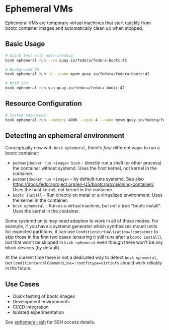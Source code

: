 # Ephemeral VMs

Ephemeral VMs are temporary virtual machines that start quickly from bootc container images and automatically clean up when stopped.

## Basic Usage

```bash
# Quick test with auto-cleanup
bcvk ephemeral run --rm quay.io/fedora/fedora-bootc:42

# Background VM
bcvk ephemeral run -d --name myvm quay.io/fedora/fedora-bootc:42

# With SSH
bcvk ephemeral run-ssh quay.io/fedora/fedora-bootc:42
```

## Resource Configuration

```bash
# Custom resources
bcvk ephemeral run --memory 4096 --cpus 4 --name myvm quay.io/fedora/fedora-bootc:42
```

## Detecting an ephemeral environment

Conceptually now with `bcvk ephemeral`, there's *four* different ways to run
a bootc container:

- `podman|docker run <image> bash` - directly run a shell (or other process) the container without systemd. Uses the host kernel, not kernel in the container.
- `podman|docker run <image>` - by default runs systemd. See also <https://docs.fedoraproject.org/en-US/bootc/provisioning-container/>. Uses the host kernel, not kernel in the container.
- `bootc install` - Run directly on metal or a virtualized environment. Uses the kernel in the container.
- `bcvk ephemeral` - Run as a virtual machine, but *not* a true "bootc install". Uses the kernel in the container.

Some systemd units may need adaption to work in all of these modes. For example, if you have a systemd generator
which synthesizes mount units for expected partitions, it can use `ConditionVirtualization=!container` to skip
those in the first two cases (ensuring it still runs after a `bootc install`), but that won't be skipped in `bcvk ephemeral`
even though there won't be any block devices (by default).

At the current time there is not a dedicated way to detect `bcvk ephemeral`, but `ConditionKernelCommandLine=!rootfstype=virtiofs`
should work reliably in the future.

## Use Cases

- Quick testing of bootc images
- Development environments
- CI/CD integration
- Isolated experimentation

See [ephemeral-ssh](./ephemeral-ssh.md) for SSH access details.